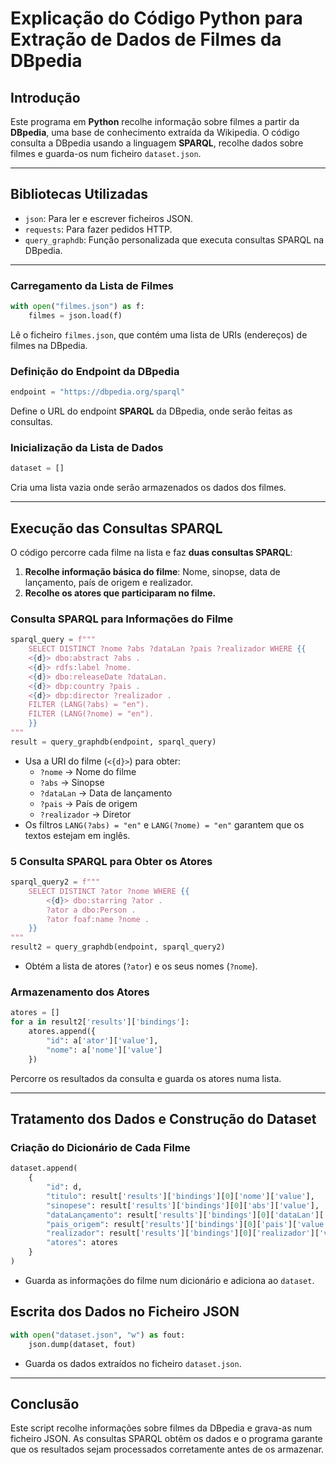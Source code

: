 # Explicação do Código Python para Extração de Dados de Filmes da DBpedia

## Introdução
Este programa em **Python** recolhe informação sobre filmes a partir da **DBpedia**, uma base de conhecimento extraída da Wikipedia. O código consulta a DBpedia usando a linguagem **SPARQL**, recolhe dados sobre filmes e guarda-os num ficheiro `dataset.json`.

---

## Bibliotecas Utilizadas
- `json`: Para ler e escrever ficheiros JSON.
- `requests`: Para fazer pedidos HTTP.
- `query_graphdb`: Função personalizada que executa consultas SPARQL na DBpedia.

---

###  **Carregamento da Lista de Filmes**
```python
with open("filmes.json") as f:
    filmes = json.load(f)
```
Lê o ficheiro `filmes.json`, que contém uma lista de URIs (endereços) de filmes na DBpedia.

###  **Definição do Endpoint da DBpedia**
```python
endpoint = "https://dbpedia.org/sparql"
```
Define o URL do endpoint **SPARQL** da DBpedia, onde serão feitas as consultas.

### **Inicialização da Lista de Dados**
```python
dataset = []
```
Cria uma lista vazia onde serão armazenados os dados dos filmes.

---

## **Execução das Consultas SPARQL**

O código percorre cada filme na lista e faz **duas consultas SPARQL**:
1. **Recolhe informação básica do filme**: Nome, sinopse, data de lançamento, país de origem e realizador.
2. **Recolhe os atores que participaram no filme.**

### **Consulta SPARQL para Informações do Filme**
```python
sparql_query = f"""
    SELECT DISTINCT ?nome ?abs ?dataLan ?pais ?realizador WHERE {{
    <{d}> dbo:abstract ?abs .
    <{d}> rdfs:label ?nome.
    <{d}> dbo:releaseDate ?dataLan.
    <{d}> dbp:country ?pais .
    <{d}> dbp:director ?realizador .
    FILTER (LANG(?abs) = "en").
    FILTER (LANG(?nome) = "en").
    }}
"""
result = query_graphdb(endpoint, sparql_query)
```
- Usa a URI do filme (`<{d}>`) para obter:
  - `?nome` → Nome do filme
  - `?abs` → Sinopse
  - `?dataLan` → Data de lançamento
  - `?pais` → País de origem
  - `?realizador` → Diretor
- Os filtros `LANG(?abs) = "en"` e `LANG(?nome) = "en"` garantem que os textos estejam em inglês.

### 5️ **Consulta SPARQL para Obter os Atores**
```python
sparql_query2 = f"""
    SELECT DISTINCT ?ator ?nome WHERE {{
        <{d}> dbo:starring ?ator .
        ?ator a dbo:Person .       
        ?ator foaf:name ?nome .    
    }}
"""
result2 = query_graphdb(endpoint, sparql_query2)
```
- Obtém a lista de atores (`?ator`) e os seus nomes (`?nome`).

###  **Armazenamento dos Atores**
```python
atores = []
for a in result2['results']['bindings']:
    atores.append({
        "id": a['ator']['value'],
        "nome": a['nome']['value']
    })
```
Percorre os resultados da consulta e guarda os atores numa lista.

---

## **Tratamento dos Dados e Construção do Dataset**

### **Criação do Dicionário de Cada Filme**
```python
dataset.append(
    {
        "id": d,
        "titulo": result['results']['bindings'][0]['nome']['value'],
        "sinopese": result['results']['bindings'][0]['abs']['value'],
        "dataLançamento": result['results']['bindings'][0]['dataLan']['value'],
        "pais_origem": result['results']['bindings'][0]['pais']['value'],
        "realizador": result['results']['bindings'][0]['realizador']['value'],
        "atores": atores
    }
)
```
- Guarda as informações do filme num dicionário e adiciona ao `dataset`.


## **Escrita dos Dados no Ficheiro JSON**
```python
with open("dataset.json", "w") as fout:
    json.dump(dataset, fout)
```
- Guarda os dados extraídos no ficheiro `dataset.json`.

---

## **Conclusão**
Este script recolhe informações sobre filmes da DBpedia e grava-as num ficheiro JSON. As consultas SPARQL obtêm os dados e o programa garante que os resultados sejam processados corretamente antes de os armazenar.
